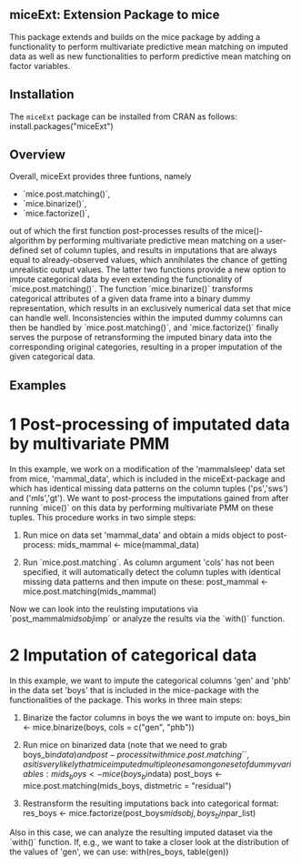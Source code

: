 ## miceExt: Extension Package to mice

This package extends and builds on the mice package by adding a functionality to perform 
multivariate predictive mean matching on imputed data as well as new functionalities to
perform predictive mean matching on factor variables.



## Installation

The `miceExt` package can be installed from CRAN as follows:
	install.packages("miceExt")

	
	
## Overview

Overall, miceExt provides three funtions, namely

* ´mice.post.matching()´,
* ´mice.binarize()´,
* ´mice.factorize()´,

out of which the first function post-processes results of the mice()-algorithm by performing 
multivariate predictive mean matching on a user-defined set of column tuples, and results in 
imputations that are always equal to already-observed values, which annihilates the chance of 
getting unrealistic output values. 
The latter two functions provide a new option to impute categorical data by even extending the
functionality of ´mice.post.matching()´. The function ´mice.binarize()´ transforms categorical
attributes of a given data frame into a binary dummy representation, which results in an
exclusively numerical data set that mice can handle well. Inconsistencies within the imputed
dummy columns can then be handled by ´mice.post.matching()´, and ´mice.factorize()´ finally 
serves the purpose of retransforming the imputed binary data into the corresponding original
categories, resulting in a proper imputation of the given categorical data.



## Examples

# 1 Post-processing of imputated data by multivariate PMM

In this example, we work on a modification of the  'mammalsleep' data set from mice, 'mammal_data',
which is included in the miceExt-package and which has identical missing data patterns on the column
tuples ('ps','sws') and ('mls','gt'). We want to post-process the imputations gained from after running
´mice()´ on this data by performing multivariate PMM on these tuples. This procedure works in two simple
steps:

1. Run mice on data set 'mammal_data' and obtain a mids object to post-process:
	mids_mammal <- mice(mammal_data)


2. Run ´mice.post.matching´. As column argument 'cols' has not been specified, it will
   automatically detect the column tuples with identical missing data patterns and then 
   impute on these:
	post_mammal <- mice.post.matching(mids_mammal)

Now we can look into the reulsting imputations via ´post_mammal$midsobj$imp´ or analyze the results via 
the ´with()´ function.


# 2 Imputation of categorical data

In this example, we want to impute the categorical columns 'gen' and 'phb' in the data set 'boys' that is
included in the mice-package with the functionalities of the package. This works in three main steps:

1. Binarize the factor columns in boys the we want to impute on:
	boys_bin <- mice.binarize(boys, cols = c("gen", "phb"))

2. Run mice on binarized data (note that we need to grab boys_bin$data) and post-process it with mice.post.matching´´,
   as it is very likely that mice imputed multiple ones among one set of dummy variables:
	mids_boys <- mice(boys_bin$data)
	post_boys <- mice.post.matching(mids_boys, distmetric = "residual")

3. Restransform the resulting imputations back into categorical format:
	res_boys <- mice.factorize(post_boys$midsobj, boys_bin$par_list)

Also in this case, we can analyze the resulting imputed dataset via the ´with()´ function. If, e.g., we want to take
a closer look at the distribution of the values of 'gen', we can use: 
	with(res_boys, table(gen))